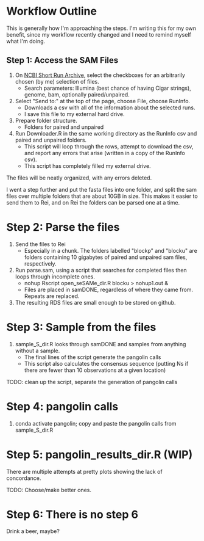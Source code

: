 # Workflow Outline

This is generally how I'm approaching the steps. I'm writing this for my own benefit, since my workflow recently changed and I need to remind myself what I'm doing.


## Step 1: Access the SAM Files

1. On [NCBI Short Run Archive](https://www.ncbi.nlm.nih.gov/sra/?term=txid2697049%5BOrganism:noexp%5D%20NOT%200[Mbases), select the checkboxes for an arbitrarily chosen (by me) selection of files.
    - Search parameters: Illumina (best chance of having Cigar strings), genome, bam, optionally paired/unpaired.
2. Select "Send to:" at the top of the page, choose File, choose RunInfo.
    - Downloads a csv with all of the information about the selected runs.
    - I save this file to my external hard drive.
3. Prepare folder structure.
    - Folders for paired and unpaired
4. Run Downloader.R in the same working directory as the RunInfo csv and paired and unpaired folders.
    - This script will loop through the rows, attempt to download the csv, and report any errors that arise (written in a copy of the RunInfo csv).
    - This script has completely filled my external drive.

The files will be neatly organized, with any errors deleted.

I went a step further and put the fasta files into one folder, and split the sam files over multiple folders that are about 10GB in size. This makes it easier to send them to Rei, and on Rei the folders can be parsed one at a time.


# Step 2: Parse the files

1. Send the files to Rei
    - Especially in a chunk. The folders labelled "blockp" and "blocku" are folders containing 10 gigabytes of paired and unpaired sam files, respectively.
2. Run parse.sam, using a script that searches for completed files then loops through incomplete ones.
    - nohup Rscript open_seSAMe_dir.R blocku > nohup1.out &
    - Files are placed in samDONE, regardless of where they came from. Repeats are replaced.
3. The resulting RDS files are small enough to be stored on github.


# Step 3: Sample from the files

1. sample_S_dir.R looks through samDONE and samples from anything without a sample.
    - The final lines of the script generate the pangolin calls
    - This script also calculates the consensus sequence (putting Ns if there are fewer than 10 observations at a given location)

TODO: clean up the script, separate the generation of pangolin calls
    

# Step 4: pangolin calls

1. conda activate pangolin; copy and paste the pangolin calls from sample_S_dir.R


# Step 5: pangolin_results_dir.R (WIP)

There are multiple attempts at pretty plots showing the lack of concordance.

TODO: Choose/make better ones.


# Step 6: There is no step 6

Drink a beer, maybe?




